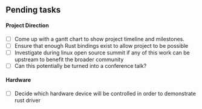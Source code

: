 ## Pending tasks 
#### Project Direction
- [ ] Come up with a gantt chart to show project timeline and milestones.
- [ ] Ensure that enough Rust bindings exist to allow project to be possible
- [ ] Investigate during linux open source summit if any of this work can be upstream to benefit the broader community
- [ ] Can this potentially be turned into a conference talk?

#### Hardware
- [ ] Decide which hardware device will be controlled in order to demonstrate rust driver

